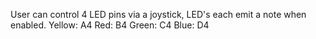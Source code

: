 User can control 4 LED pins via a joystick,
LED's each emit a note when enabled. Yellow: A4 Red: B4 Green: C4 Blue: D4
